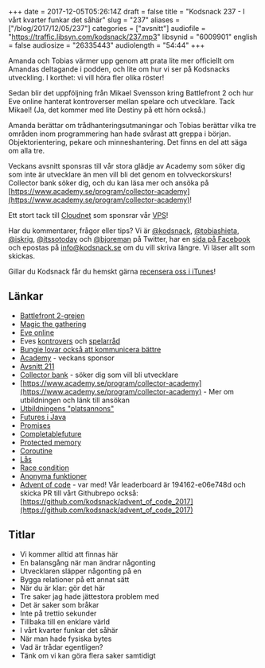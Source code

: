 +++
date = 2017-12-05T05:26:14Z
draft = false
title = "Kodsnack 237 - I vårt kvarter funkar det såhär"
slug = "237"
aliases = ["/blog/2017/12/05/237"]
categories = ["avsnitt"]
audiofile = "https://traffic.libsyn.com/kodsnack/237.mp3"
libsynid = "6009901"
english = false
audiosize = "26335443"
audiolength = "54:44"
+++

Amanda och Tobias värmer upp genom att prata lite mer officiellt om Amandas deltagande i podden, och lite om hur vi ser på Kodsnacks utveckling. I korthet: vi vill höra fler olika röster!

Sedan blir det uppföljning från Mikael Svensson kring Battlefront 2 och hur Eve online hanterat kontroverser mellan spelare och utvecklare. Tack Mikael! (Ja, det kommer med lite Destiny på ett hörn också.)

Amanda berättar om trådhanteringsutmaningar och Tobias berättar vilka tre områden inom programmering han hade svårast att greppa i början. Objektorientering, pekare och minneshantering. Det finns en del att säga om alla tre.

Veckans avsnitt sponsras till vår stora glädje av Academy som söker dig som inte är utvecklare än men vill bli det genom en tolvveckorskurs! Collector bank söker dig, och du kan läsa mer och ansöka på [https://www.academy.se/program/collector-academy](https://www.academy.se/program/collector-academy)!

Ett stort tack till [Cloudnet](http://www.cloudnet.se) som sponsrar vår [VPS](http://en.wikipedia.org/wiki/Virtual_private_server)!

Har du kommentarer, frågor eller tips? Vi är [@kodsnack](https://www.twitter.com/kodsnack), [@tobiashieta](https://www.twitter.com/tobiashieta), [@iskrig](https://www.twitter.com/iskrig), [@itssotoday](https://twitter.com/itssotoday) och [@bjoreman](https://www.twitter.com/bjoreman) på Twitter, har en [sida på Facebook](https://www.facebook.com/kodsnack) och epostas på [info@kodsnack.se](mailto:info@kodsnack.se) om du vill skriva längre. Vi läser allt som skickas.

Gillar du Kodsnack får du hemskt gärna [recensera oss i iTunes](http://itunes.apple.com/se/podcast/kodsnack/id561631498?l=en)!

## Länkar ##
* [Battlefront 2-grejen](https://www.polygon.com/2017/11/17/16670758/star-wars-battlefront-2-issues-disney-ea)
* [Magic the gathering](https://en.wikipedia.org/wiki/Magic:_The_Gathering)
* [Eve online](https://en.wikipedia.org/wiki/Eve_Online)
* Eves [kontrovers](http://www.pcgamer.com/eve-online-players-protest-against-monocle-pricesmicrotransactions-lasers-involved/) och [spelarråd](https://community.eveonline.com/community/csm/)
* [Bungie lovar också att kommunicera bättre](https://www.bungie.net/en/Explore/Detail/News/46504)
* [Academy](https://www.academy.se/) - veckans sponsor
* [Avsnitt 211](http://kodsnack.se/211/)
* [Collector bank](https://www.collector.se/) - söker dig som vill bli utvecklare
* [https://www.academy.se/program/collector-academy](https://www.academy.se/program/collector-academy) - Mer om utbildningen och länk till ansökan
* [Utbildningens "platsannons"](https://www.academicwork.se/annons/collector-academy-vi-soker-it-talanger-som-vill-kickstarta-sin-karriar-som-systemutvecklare/14995480)
* [Futures i Java](http://www.baeldung.com/java-future)
* [Promises](https://en.wikipedia.org/wiki/Futures_and_promises)
* [Completablefuture](http://www.nurkiewicz.com/2013/05/java-8-definitive-guide-to.html)
* [Protected memory](https://en.wikipedia.org/wiki/Memory_protection)
* [Coroutine](https://en.wikipedia.org/wiki/Coroutine)
* [Lås](https://en.wikipedia.org/wiki/Lock_%28computer_science%29)
* [Race condition](https://en.wikipedia.org/wiki/Race_condition)
* [Anonyma funktioner](https://en.wikipedia.org/wiki/Anonymous_function)
* [Advent of code](http://adventofcode.com) - var med! Vår leaderboard är 194162-e06e748d och skicka PR till vårt Githubrepo också: [https://github.com/kodsnack/advent_of_code_2017](https://github.com/kodsnack/advent_of_code_2017)

## Titlar ##
* Vi kommer alltid att finnas här
* En balansgång när man ändrar någonting
* Utvecklaren släpper någonting på en
* Bygga relationer på ett annat sätt
* När du är klar: gör det här
* Tre saker jag hade jättestora problem med
* Det är saker som bråkar
* Inte på trettio sekunder
* Tillbaka till en enklare värld
* I vårt kvarter funkar det såhär
* När man hade fysiska bytes
* Vad är trådar egentligen?
* Tänk om vi kan göra flera saker samtidigt